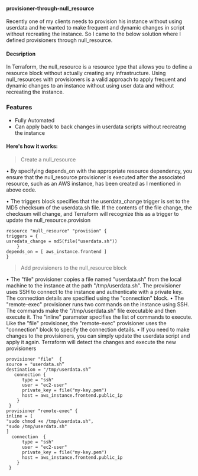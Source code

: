#### provisioner-through-null_resource

Recently one of my clients needs to provision his instance without using userdata and he wanted to make frequent and dynamic changes in script without recreating the instance. So I came to the below solution where I defined provisioners through null_resource.

#### Decsription

In Terraform, the null_resource is a resource type that allows you to define a resource block without actually creating any infrastructure.
Using null_resources with provisioners is a valid approach to apply frequent and dynamic changes to an instance without using user data and without recreating the instance. 
 
### Features
- Fully Automated
- Can apply back to back changes in userdata scripts without recreatng the instance

#### Here's how it works:

> Create a null_resource

• By specifying depends_on with the appropriate resource dependency, you ensure that the null_resource provisioner is executed after the associated resource, such as an AWS instance, has been created as I mentioned in above code.

• The triggers block specifies that the userdata_change trigger is set to the MD5 checksum of the userdata.sh file. If the contents of the file change, the checksum will change, and Terraform will recognize this as a trigger to update the null_resource.provision

```
resource "null_resource" "provision" { 
triggers = { 
usredata_change = md5(file("userdata.sh"))    
    }                                                              
depends_on = [ aws_instance.frontend ]          
}
```
> Add provisioners to the null_resource block

•	The "file" provisioner copies a file named "userdata.sh" from the local machine to the instance at the path "/tmp/userdata.sh". The provisioner uses SSH to connect to the instance and authenticate with a private key. The connection details are specified using the "connection" block.
•	The "remote-exec" provisioner runs two commands on the instance using SSH. The commands make the "/tmp/userdata.sh" file executable and then execute it. The "inline" parameter specifies the list of commands to execute. Like the "file" provisioner, the "remote-exec" provisioner uses the "connection" block to specify the connection details.
•	If you need to make changes to the provisioners, you can simply update the userdata script and apply it again. Terraform will detect the changes and execute the new provisioners

```
provisioner "file"  {  
source = "userdata.sh”
destination = "/tmp/userdata.sh”
   connection { 
      type = "ssh"                                                       
      user = "ec2-user" 
      private_key = file("my-key.pem") 
      host = aws_instance.frontend.public_ip 
    } 
 }  
provisioner "remote-exec" { 
inline = [ 
"sudo chmod +x /tmp/userdata.sh", 
"sudo /tmp/userdata.sh"                                           
] 
  connection  {  
      type = "ssh" 
      user = "ec2-user" 
      private_key = file("my-key.pem") 
      host = aws_instance.frontend.public_ip 
    } 
 } 
```
